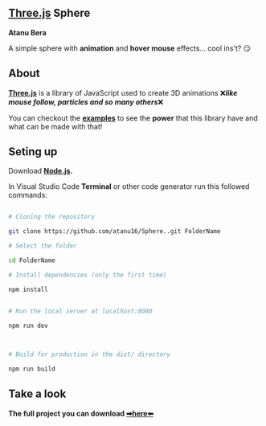 
## [Three.js](https://threejs.org/) Sphere

 **Atanu Bera** 

A simple sphere with **animation** and **hover mouse** effects... cool ins't? 😏

## About

**[Three.js](https://threejs.org/)** is a library of JavaScript used to create 3D animations ❌***like  mouse follow, particles and so many others***❌


You can checkout the **[examples](https://threejs.org/examples/#webgl_animation_keyframes)** to see the **power** that this library have and what can be made with that!

## Seting up

Download **[Node.js](https://nodejs.org/en/download/).**

In Visual Studio Code **Terminal** or other code generator run this followed commands:

``` bash

# Cloning the repository

git clone https://github.com/atanu16/Sphere..git FolderName

# Select the folder 

cd FolderName

# Install dependencies (only the first time)

npm install


# Run the local server at localhost:8080

npm run dev

​

# Build for production in the dist/ directory

npm run build

```

## Take a look

 **The full project you can download [➡here⬅](https://codeload.github.com/atanu16/Sphere./zip/refs/heads/main)**

 

